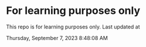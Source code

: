 # For learning purposes only
This repo is for learning purposes only.
Last updated at

Thursday, September 7, 2023 8:48:08 AM

